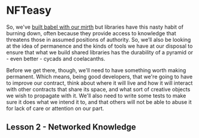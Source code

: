 # NFTeasy

So, we've [built babel with our mirth](https://www.poetryfoundation.org/poems/54933/ode-) but libraries have this nasty habit of burning down, often because they provide access to knowledge that threatens those in assumed positions of authority. So, we’ll also be looking at the idea of permanence and the kinds of tools we have at our disposal to ensure that what we build shared libraries has the durability of a pyramid or - even better - cycads and coelacanths.

Before we get there, though, we'll need to have something worth making permanent. Which means, being good developers, that we're going to have to improve our contract, think about where it will live and how it will interact with other contracts that share its space, and what sort of creative objects we wish to propagate with it. We'll also need to write some tests to make sure it does what we intend it to, and that others will not be able to abuse it for lack of care or attention on our part.

## Lesson 2 - Networked Knowledge